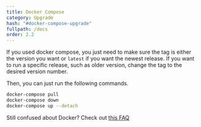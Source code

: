 ```yaml
---
title: Docker Compose
category: Upgrade
hash: "#docker-compose-upgrade"
fullpath: /docs
order: 2.2
---
```


If you used docker compose, you just need to make sure the tag is either the version you want or `latest` if you want the newest release. If you want to run a specific release, such as older version, change the tag to the desired version number.

Then, you can just run the following commands.

```bash
docker-compose pull
docker-compose down
docker-compose up --detach
```

Still confused about Docker? Check out [this FAQ](/faq/server#im-still-confused-about-what-docker-and-containers-are-and-how-they-work)
